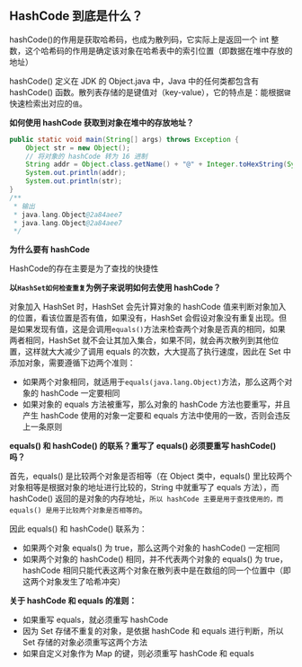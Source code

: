 ## HashCode 到底是什么？

hashCode()的作用是获取哈希码，也成为散列码，它实际上是返回一个 int 整数，这个哈希码的作用是确定该对象在哈希表中的索引位置（即数据在堆中存放的地址）

hashCode() 定义在 JDK 的 Object.java 中，Java 中的任何类都包含有 hashCode() 函数。散列表存储的是键值对（key-value），它的特点是：能根据`键`快速检索出对应的`值`。



**如何使用 hashCode 获取到对象在堆中的存放地址？**

```java
public static void main(String[] args) throws Exception {
    Object str = new Object();
    // 将对象的 hashCode 转为 16 进制
    String addr = Object.class.getName() + "@" + Integer.toHexString(System.identityHashCode(str));
    System.out.println(addr);
    System.out.println(str);
}
/**
 * 输出
 * java.lang.Object@2a84aee7
 * java.lang.Object@2a84aee7
 */
```





**为什么要有 hashCode**

HashCode的存在主要是为了查找的快捷性



**以`HashSet如何检查重复`为例子来说明如何去使用 hashCode？**

对象加入 HashSet 时，HashSet 会先计算对象的 hashCode 值来判断对象加入的位置，看该位置是否有值，如果没有，HashSet 会假设对象没有重复出现。但是如果发现有值，这是会调用`equals()`方法来检查两个对象是否真的相同，如果两者相同，HashSet 就不会让其加入集合，如果不同，就会再次散列到其他位置，这样就大大减少了调用 equals 的次数，大大提高了执行速度，因此在 Set 中添加对象，需要遵循下边两个准则：

- 如果两个对象相同，就适用于`equals(java.lang.Object)`方法，那么这两个对象的 hashCode 一定要相同
- 如果对象的 equals 方法被重写，那么对象的 hashCode 方法也要重写，并且产生 hashCode 使用的对象一定要和 equals 方法中使用的一致，否则会违反上一条原则



**equals() 和 hashCode() 的联系？重写了 equals() 必须要重写 hashCode() 吗？**

首先，equals() 是比较两个对象是否相等（在 Object 类中，equals() 里比较两个对象相等是根据对象的地址进行比较的，String 中就重写了 equals 方法），而 hashCode() 返回的是对象的内存地址，`所以 hashCode 主要是用于查找使用的，而 equals() 是用于比较两个对象是否相等的`。



因此 equals() 和 hashCode() 联系为：

- 如果两个对象 equals() 为 true，那么这两个对象的 hashCode() 一定相同
- 如果两个对象的 hashCode() 相同，并不代表两个对象的 equals() 为 true，hashCode 相同只能代表这两个对象在散列表中是在数组的同一个位置中（即这两个对象发生了哈希冲突）



**关于 hashCode 和 equals 的准则：**

- 如果重写 equals，就必须重写 hashCode
- 因为 Set 存储不重复的对象，是依据 hashCode 和 equals 进行判断，所以 Set 存储的对象必须重写这两个方法
- 如果自定义对象作为 Map 的键，则必须重写 hashCode 和 equals

